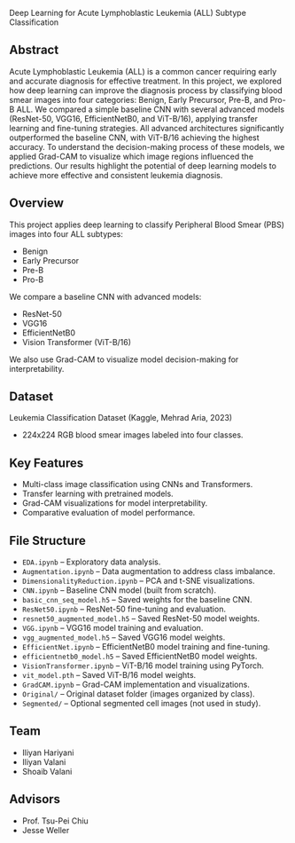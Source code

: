 Deep Learning for Acute Lymphoblastic Leukemia (ALL) Subtype Classification

Abstract
--------
Acute Lymphoblastic Leukemia (ALL) is a common cancer requiring early and accurate diagnosis for effective treatment. 
In this project, we explored how deep learning can improve the diagnosis process by classifying blood smear images 
into four categories: Benign, Early Precursor, Pre-B, and Pro-B ALL. We compared a simple baseline CNN with several 
advanced models (ResNet-50, VGG16, EfficientNetB0, and ViT-B/16), applying transfer learning and fine-tuning strategies. 
All advanced architectures significantly outperformed the baseline CNN, with ViT-B/16 achieving the highest accuracy. 
To understand the decision-making process of these models, we applied Grad-CAM to visualize which image regions influenced 
the predictions. Our results highlight the potential of deep learning models to achieve more effective and consistent 
leukemia diagnosis.

Overview
--------
This project applies deep learning to classify Peripheral Blood Smear (PBS) images into four ALL subtypes:
- Benign
- Early Precursor
- Pre-B
- Pro-B

We compare a baseline CNN with advanced models:
- ResNet-50
- VGG16
- EfficientNetB0
- Vision Transformer (ViT-B/16)

We also use Grad-CAM to visualize model decision-making for interpretability.

Dataset
-------
Leukemia Classification Dataset (Kaggle, Mehrad Aria, 2023)
- 224x224 RGB blood smear images labeled into four classes.

Key Features
------------
- Multi-class image classification using CNNs and Transformers.
- Transfer learning with pretrained models.
- Grad-CAM visualizations for model interpretability.
- Comparative evaluation of model performance.

File Structure
--------------
- `EDA.ipynb` – Exploratory data analysis.
- `Augmentation.ipynb` – Data augmentation to address class imbalance.
- `DimensionalityReduction.ipynb` – PCA and t-SNE visualizations.
- `CNN.ipynb` – Baseline CNN model (built from scratch).
- `basic_cnn_seq_model.h5` – Saved weights for the baseline CNN.
- `ResNet50.ipynb` – ResNet-50 fine-tuning and evaluation.
- `resnet50_augmented_model.h5` – Saved ResNet-50 model weights.
- `VGG.ipynb` – VGG16 model training and evaluation.
- `vgg_augmented_model.h5` – Saved VGG16 model weights.
- `EfficientNet.ipynb` – EfficientNetB0 model training and fine-tuning.
- `efficientnetb0_model.h5` – Saved EfficientNetB0 model weights.
- `VisionTransformer.ipynb` – ViT-B/16 model training using PyTorch.
- `vit_model.pth` – Saved ViT-B/16 model weights.
- `GradCAM.ipynb` – Grad-CAM implementation and visualizations.
- `Original/` – Original dataset folder (images organized by class).
- `Segmented/` – Optional segmented cell images (not used in study).

Team
----
- Iliyan Hariyani
- Iliyan Valani
- Shoaib Valani

Advisors
--------
- Prof. Tsu-Pei Chiu
- Jesse Weller
